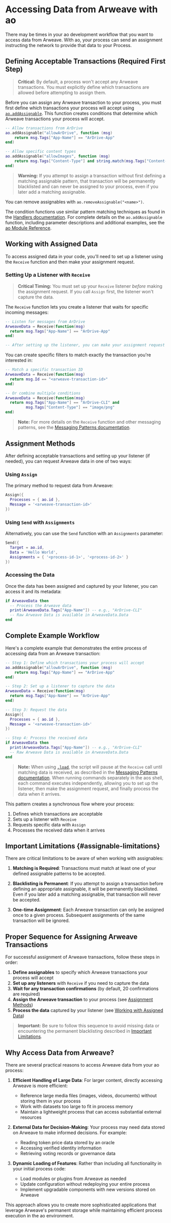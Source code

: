 # Accessing Data from Arweave with ao

There may be times in your ao development workflow that you want to access data from Arweave. With ao, your process can send an assignment instructing the network to provide that data to your Process.

## Defining Acceptable Transactions (Required First Step)

> **Critical:** By default, a process won't accept any Arweave transactions. You must explicitly define which transactions are allowed before attempting to assign them.

Before you can assign any Arweave transaction to your process, you must first define which transactions your process will accept using [`ao.addAssignable`](../references/ao.md#ao-addassignable-name-string-condition-function). This function creates conditions that determine which Arweave transactions your process will accept.

```lua
-- Allow transactions from ArDrive
ao.addAssignable("allowArDrive", function (msg)
    return msg.Tags["App-Name"] == "ArDrive-App"
end)

-- Allow specific content types
ao.addAssignable("allowImages", function (msg)
    return msg.Tags["Content-Type"] and string.match(msg.Tags["Content-Type"], "^image/")
end)
```

> **Warning:** If you attempt to assign a transaction without first defining a matching assignable pattern, that transaction will be permanently blacklisted and can never be assigned to your process, even if you later add a matching assignable.

You can remove assignables with `ao.removeAssignable("<name>")`.

The condition functions use similar pattern matching techniques as found in the [Handlers documentation](../references/handlers.md#pattern-matching-tables). For complete details on the `ao.addAssignable` function, including parameter descriptions and additional examples, see the [ao Module Reference](../references/ao.md#ao-addassignable-name-string-condition-function).

## Working with Assigned Data

To access assigned data in your code, you'll need to set up a listener using the `Receive` function and then make your assignment request.

### Setting Up a Listener with `Receive`

> **Critical Timing:** You must set up your `Receive` listener _before_ making the assignment request. If you call `Assign` first, the listener won't capture the data.

The `Receive` function lets you create a listener that waits for specific incoming messages:

```lua
-- Listen for messages from ArDrive
ArweaveData = Receive(function(msg)
  return msg.Tags["App-Name"] == "ArDrive-App"
end)

-- After setting up the listener, you can make your assignment request
```

You can create specific filters to match exactly the transaction you're interested in:

```lua
-- Match a specific transaction ID
ArweaveData = Receive(function(msg)
  return msg.Id == "<arweave-transaction-id>"
end)

-- Or combine multiple conditions
ArweaveData = Receive(function(msg)
  return msg.Tags["App-Name"] == "ArDrive-CLI" and
         msg.Tags["Content-Type"] == "image/png"
end)
```

> **Note:** For more details on the `Receive` function and other messaging patterns, see the [Messaging Patterns documentation](../references/messaging.md#receive-capital-r-blocking-pattern-matcher).

## Assignment Methods

After defining acceptable transactions and setting up your listener (if needed), you can request Arweave data in one of two ways:

### Using `Assign`

The primary method to request data from Arweave:

```lua
Assign({
  Processes = { ao.id },
  Message = '<arweave-transaction-id>'
})
```

### Using `Send` with `Assignments`

Alternatively, you can use the `Send` function with an `Assignments` parameter:

```lua
Send({
  Target = ao.id,
  Data = 'Hello World',
  Assignments = { '<process-id-1>', '<process-id-2>' }
})
```

### Accessing the Data

Once the data has been assigned and captured by your listener, you can access it and its metadata:

```lua
if ArweaveData then
  -- Process the Arweave data
  print(ArweaveData.Tags["App-Name"]) -- e.g., "ArDrive-CLI"
  -- Raw Arweave Data is available in ArweaveData.Data
end
```

## Complete Example Workflow

Here's a complete example that demonstrates the entire process of accessing data from an Arweave transaction:

```lua
-- Step 1: Define which transactions your process will accept
ao.addAssignable("allowArDrive", function (msg)
    return msg.Tags["App-Name"] == "ArDrive-App"
end)

-- Step 2: Set up a listener to capture the data
ArweaveData = Receive(function(msg)
  return msg.Tags["App-Name"] == "ArDrive-App"
end)

-- Step 3: Request the data
Assign({
  Processes = { ao.id },
  Message = '<arweave-transaction-id>'
})

-- Step 4: Process the received data
if ArweaveData then
  print(ArweaveData.Tags["App-Name"]) -- e.g., "ArDrive-CLI"
  -- Raw Arweave Data is available in ArweaveData.Data
end
```

> **Note:** When using [`.load`](../guides/aos/load.md#load-lua-files-with-load-filename), the script will pause at the `Receive` call until matching data is received, as described in the [Messaging Patterns documentation](../references/messaging.md#receive-capital-r-blocking-pattern-matcher). When running commands separately in the aos shell, each command executes independently, allowing you to set up the listener, then make the assignment request, and finally process the data when it arrives.

This pattern creates a synchronous flow where your process:

1. Defines which transactions are acceptable
2. Sets up a listener with `Receive`
3. Requests specific data with `Assign`
4. Processes the received data when it arrives

## Important Limitations {#assignable-limitations}

There are critical limitations to be aware of when working with assignables:

1. **Matching is Required**: Transactions must match at least one of your defined assignable patterns to be accepted.

2. **Blacklisting is Permanent**: If you attempt to assign a transaction before defining an appropriate assignable, it will be permanently blacklisted. Even if you later add a matching assignable, that transaction will never be accepted.

3. **One-time Assignment**: Each Arweave transaction can only be assigned once to a given process. Subsequent assignments of the same transaction will be ignored.

## Proper Sequence for Assigning Arweave Transactions

For successful assignment of Arweave transactions, follow these steps in order:

1. **Define assignables** to specify which Arweave transactions your process will accept
2. **Set up any listeners** with `Receive` if you need to capture the data
3. **Wait for any transaction confirmations** (by default, 20 confirmations are required)
4. **Assign the Arweave transaction** to your process (see [Assignment Methods](#assignment-methods))
5. **Process the data** captured by your listener (see [Working with Assigned Data](#working-with-assigned-data))

> **Important:** Be sure to follow this sequence to avoid missing data or encountering the permanent blacklisting described in [Important Limitations](#assignable-limitations).

## Why Access Data from Arweave?

There are several practical reasons to access Arweave data from your ao process:

1. **Efficient Handling of Large Data**: For larger content, directly accessing Arweave is more efficient:

   - Reference large media files (images, videos, documents) without storing them in your process
   - Work with datasets too large to fit in process memory
   - Maintain a lightweight process that can access substantial external resources

2. **External Data for Decision-Making**: Your process may need data stored on Arweave to make informed decisions. For example:

   - Reading token price data stored by an oracle
   - Accessing verified identity information
   - Retrieving voting records or governance data

3. **Dynamic Loading of Features**: Rather than including all functionality in your initial process code:

   - Load modules or plugins from Arweave as needed
   - Update configuration without redeploying your entire process
   - Implement upgradable components with new versions stored on Arweave

This approach allows you to create more sophisticated applications that leverage Arweave's permanent storage while maintaining efficient process execution in the ao environment.
